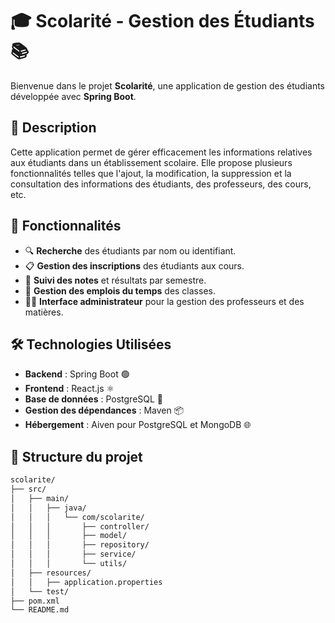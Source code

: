 # 🎓 Scolarité - Gestion des Étudiants 📚

Bienvenue dans le projet **Scolarité**, une application de gestion des étudiants développée avec **Spring Boot**.

## 📖 Description

Cette application permet de gérer efficacement les informations relatives aux étudiants dans un établissement scolaire. Elle propose plusieurs fonctionnalités telles que l'ajout, la modification, la suppression et la consultation des informations des étudiants, des professeurs, des cours, etc.

## 🚀 Fonctionnalités

- 🔍 **Recherche** des étudiants par nom ou identifiant.
- 📋 **Gestion des inscriptions** des étudiants aux cours.
- 📝 **Suivi des notes** et résultats par semestre.
- 📅 **Gestion des emplois du temps** des classes.
- 👨‍🏫 **Interface administrateur** pour la gestion des professeurs et des matières.

## 🛠️ Technologies Utilisées

- **Backend** : Spring Boot 🟢
- **Frontend** : React.js ⚛️
- **Base de données** : PostgreSQL 🐘
- **Gestion des dépendances** : Maven 📦
- **Hébergement** : Aiven pour PostgreSQL et MongoDB 🌐

## 📂 Structure du projet

```bash
scolarite/
├── src/
│   ├── main/
│   │   ├── java/
│   │   │   └── com/scolarite/
│   │   │       ├── controller/
│   │   │       ├── model/
│   │   │       ├── repository/
│   │   │       ├── service/
│   │   │       └── utils/
│   ├── resources/
│   │   ├── application.properties
│   └── test/
├── pom.xml
└── README.md
